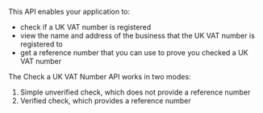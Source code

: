 This API enables your application to:

* check if a UK VAT number is registered
* view the name and address of the business that the UK VAT number is registered to
* get a reference number that you can use to prove you checked a UK VAT number

The Check a UK VAT Number API works in two modes:

1. Simple unverified check, which does not provide a reference number 
2. Verified check, which provides a reference number
